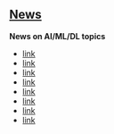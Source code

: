 ## [News]()
**News on AI/ML/DL topics**

- [link]()
- [link]()
- [link]()
- [link]()
- [link]()
- [link]()
- [link]()
- [link]()
